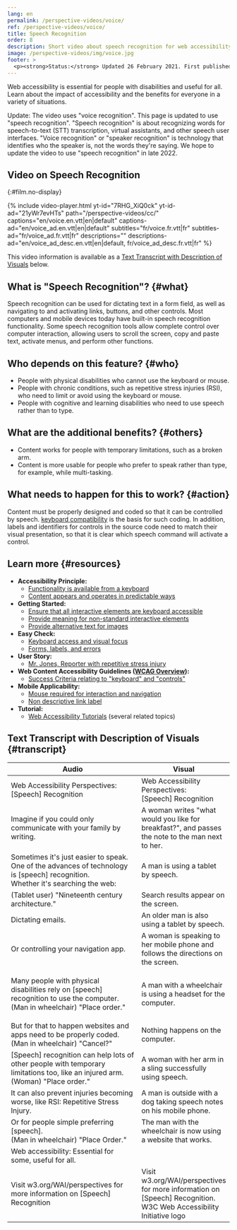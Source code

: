 ```yaml
---
lang: en
permalink: /perspective-videos/voice/
ref: /perspective-videos/voice/
title: Speech Recognition
order: 8
description: Short video about speech recognition for web accessibility - what is it, who depends on it, and what needs to happen to make it work.
image: /perspective-videos/img/voice.jpg
footer: >
  <p><strong>Status:</strong> Updated 26 February 2021. First published May 2016. <a href="../changelog/">Changelog</a>.<br><strong>Editor and project lead:</strong> <a href="https://www.w3.org/People/shadi">Shadi Abou-Zahra</a>. Developed by the <a href="https://www.w3.org/WAI/EO/">Education and Outreach Working Group (EOWG)</a> with support from the <a href="https://www.w3.org/WAI/DEV/">WAI-DEV project</a>, co-funded by the European Commission. Updated with support from the Ford Foundation. <a href="../acknowledgements/">Acknowledgements</a>.</p>
---
```


Web accessibility is essential for people with disabilities and useful
for all. Learn about the impact of accessibility and the benefits for
everyone in a variety of situations.

Update: The video uses "voice recognition". This page is updated to use "speech recognition". "Speech recognition" is about recognizing words for speech-to-text (STT) transcription, virtual assistants, and other speech user interfaces. "Voice recognition" or "speaker recognition" is technology that identifies who the speaker is, not the words they're saying. We hope to update the video to use "speech recognition" in late 2022. 

## Video on Speech Recognition
{:#film.no-display}

{% include video-player.html
    yt-id="7RHG_XiQ0ck"
    yt-id-ad="21yWr7evHTs"
    path="/perspective-videos/cc/"
    captions="en/voice.en.vtt|en|default"
    captions-ad="en/voice_ad.en.vtt|en|default"
    subtitles="fr/voice.fr.vtt|fr"
    subtitles-ad="fr/voice_ad.fr.vtt|fr"
    descriptions=""
    descriptions-ad="en/voice_ad_desc.en.vtt|en|default, fr/voice_ad_desc.fr.vtt|fr"
%}

This video information is available as a [Text Transcript with Description of Visuals](#transcript) below.

What is "Speech Recognition"? {#what}
----------------------------

Speech recognition can be used for dictating text in a form field, as
well as navigating to and activating links, buttons, and other controls.
Most computers and mobile devices today have built-in speech recognition
functionality. Some speech recognition tools allow complete control over
computer interaction, allowing users to scroll the screen, copy and
paste text, activate menus, and perform other functions.

Who depends on this feature? {#who}
----------------------------

-   People with physical disabilities who cannot use the keyboard or
    mouse.
-   People with chronic conditions, such as repetitive stress injuries
    (RSI), who need to limit or avoid using the keyboard or mouse.
-   People with cognitive and learning disabilities who need to use speech
    rather than to type.

What are the additional benefits? {#others}
---------------------------------

-   Content works for people with temporary limitations, such as a
    broken arm.
-   Content is more usable for people who prefer to speak rather than
    type, for example, while multi-tasking.

What needs to happen for this to work? {#action}
--------------------------------------

Content must be properly designed and coded so that it can be controlled by speech. [keyboard compatibility](/perspective-videos/keyboard/) is the basis for such coding. In addition, labels and identifiers for controls in the source code need to match their visual presentation, so that it is clear which speech command will activate a control.

Learn more {#resources}
----------

-   **Accessibility Principle:**
    -   [Functionality is available from a
        keyboard](/fundamentals/accessibility-principles/#keyboard)
    -   [Content appears and operates in predictable
        ways](/fundamentals/accessibility-principles/#predictable)
-   **Getting Started:**
    -   [Ensure that all interactive elements are keyboard
        accessible](/tips/developing/#ensure-that-all-interactive-elements-are-keyboard-accessible)
    -   [Provide meaning for non-standard interactive
        elements](/tips/developing/#provide-meaning-for-non-standard-interactive-elements)
    -   [Provide alternative text for
        images](/tips/designing/#include-image-and-media-alternatives-in-your-design)
-   **Easy Check:**
    -   [Keyboard access and visual
        focus](/test-evaluate/preliminary/#interaction)
    -   [Forms, labels, and
        errors](/test-evaluate/preliminary/#forms)
-   **User Story:**
    -   [Mr. Jones, Reporter with repetitive stress
        injury](/people-use-web/user-stories/#reporter)
-   **Web Content Accessibility Guidelines ([WCAG
    Overview](/standards-guidelines/wcag/)):**
    -   [Success Criteria relating to "keyboard" and
        "controls"](https://www.w3.org/WAI/WCAG21/quickref/?tags=keyboard%2Ccontrols)
-   **Mobile Applicability:**
    -   [Mouse required for interaction and
        navigation](/standards-guidelines/shared-experiences/#mouse)
    -   [Non descriptive link
        label](/standards-guidelines/shared-experiences/#link-label)
-   **Tutorial:**
    -   [Web Accessibility Tutorials](https://www.w3.org/WAI/tutorials/)
        (several related topics)

## Text Transcript with Description of Visuals {#transcript}

<table>
  <thead>
    <tr>
      <th width="65%">Audio</th>
      <th>Visual</th>
    </tr>
  </thead>
  <tbody>
    <tr>
      <td>Web Accessibility Perspectives: [Speech] Recognition</td>
      <td>Web Accessibility Perspectives:<br>
        [Speech] Recognition</td>
    </tr>
    <tr>
      <td>Imagine if you could only communicate with your family by writing.<br></td>
      <td>A woman writes &quot;what would you like for breakfast?&quot;, and passes the note to the man next to her.<br></td>
    </tr>
    <tr>
      <td>Sometimes it's just easier to speak.<br>
        One of the advances of technology is [speech] recognition.<br>
        Whether it's searching the web:</td>
      <td>A man is using a tablet by speech.</td>
    </tr>
    <tr>
      <td>(Tablet user) &quot;Nineteenth century architecture.&quot;</td>
      <td>Search results appear on the screen.</td>
    </tr>
    <tr>
      <td>Dictating emails.</td>
      <td>An older man is also using a tablet by speech.</td>
    </tr>
    <tr>
      <td>Or controlling your navigation app.</td>
      <td>A woman is speaking to her mobile phone and follows the directions on the screen.</td>
    </tr>
    <tr>
      <td><p>Many people with physical disabilities rely on [speech] recognition to use the computer.<br>
          (Man in wheelchair) &quot;Place order.&quot;<br>
        </p></td>
      <td>A man with a wheelchair is using a headset for the computer.</td>
    </tr>
    <tr>
      <td>But for that to happen websites and apps need to be properly coded.<br>
(Man in wheelchair)                     &quot;Cancel?&quot;</td>
      <td>Nothing happens on the computer.</td>
    </tr>
    <tr>
      <td> [Speech] recognition can help lots of other people with temporary limitations too, like an injured arm.<br>
(Woman)                     &quot;Place order.&quot;</td>
      <td>A woman with her arm in a sling successfully using speech.</td>
    </tr>
    <tr>
      <td>It can also prevent injuries becoming worse, like RSI: Repetitive Stress Injury.</td>
      <td>A man is outside with a dog taking speech notes on his mobile phone.</td>
    </tr>
    <tr>
      <td>Or for people simple preferring [speech].<br>
        (Man in wheelchair) &quot;Place Order.&quot;</td>
      <td>The man with the wheelchair is now using a website that works.</td>
    </tr>
    <tr>
      <td>Web accessibility: Essential for some, useful for all.</td>
      <td>&nbsp;</td>
    </tr>
    <tr>
      <td>Visit w3.org/WAI/perspectives for more information on [Speech] Recognition</td>
      <td>Visit<br>
        w3.org/WAI/perspectives<br>
        for more information on<br>
        [Speech] Recognition. <br>
        W3C Web Accessibility Initiative logo</td>
    </tr>
  </tbody>
</table>
